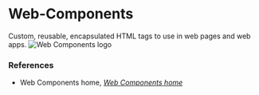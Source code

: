# Web-Components

Custom, reusable, encapsulated HTML tags to use in web pages and web apps.
![Web Components logo](https://www.webcomponents.org/assets/logo-192x192.png)

### References
* Web Components home, _[Web Components home](https://www.webcomponents.org/)_
